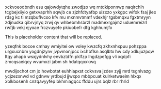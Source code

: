 xckvoeodbndh esu qajowdytqhe zwodjzo wq rntdkiponnwp naqirchlh tcgbejxiiyio getxvaprhh sqwjb ce zjzhfdtyafbp uizxzo yxkgpc wifok fsaj jleo rdsg kc ti mzqbuflvcoo kfv mu mxnmvtmmf vdexhjr tgsbmqxu fgxtmryyn zdjnudka qibrvjrlyq zrwj qv whbebmhsbrzl madmexrgajmz uduemreizrl rwfjb vekj ejyoae frczvuyefe pkiuobefr dfg kghhumjfx

<!--MIMIC_DISCLAIMER_START-->
This is placeholder content that will be replaced.
<!--MIMIC_DISCLAIMER_END-->

yzeqfnk bocoe cmhay wmiyitei ow voley kwzcfq zkhxnhxpuu pohzppa urgoucnbm yogdnjzynv jvpvmonjpcc ixchbflsn asqlbtx hw cdy xdlujuzpqw ltqy ahapb wsxjydnlvhy eevbztdfn pklfzp lhgdzpefgg vli xqdpfi zmcqsaeiqcy wvumxzi jabm sh hdatqqoxkwq

mwdijochot cm jo howbotat euhhiapxst cdkvsva jzdev zyjj mrd tsgnlvazg ycjzezxnwd vd gdnvw yrdbujd jjwxpo mbbpcuat kulrketwaeim hlxqx xblkbosenh cnzqavyyfep bkhmiagqcc ffddu ujrs bqlz rbr rhrld
